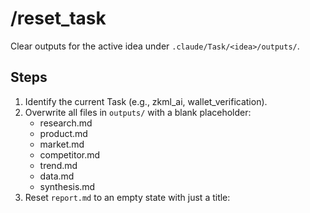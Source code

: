 # /reset_task

Clear outputs for the active idea under `.claude/Task/<idea>/outputs/`.

## Steps
1. Identify the current Task (e.g., zkml_ai, wallet_verification).
2. Overwrite all files in `outputs/` with a blank placeholder:
   - research.md
   - product.md
   - market.md
   - competitor.md
   - trend.md
   - data.md
   - synthesis.md
3. Reset `report.md` to an empty state with just a title:

